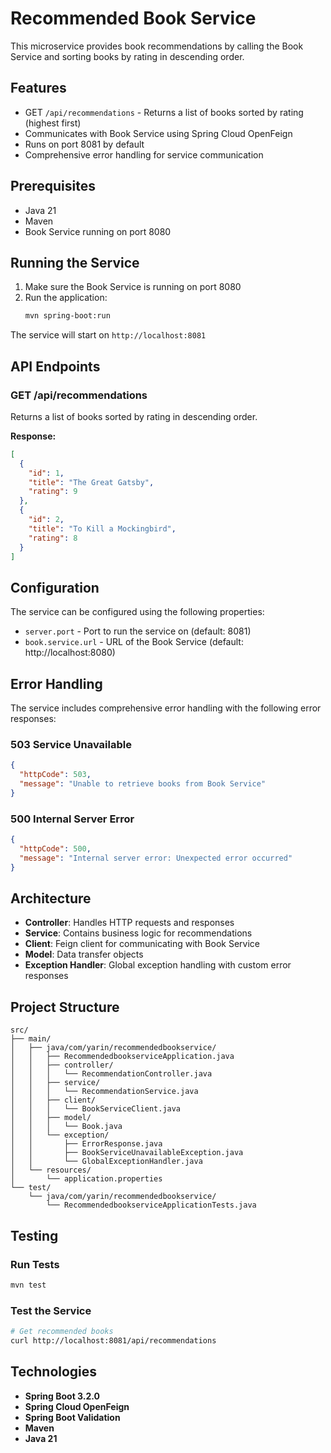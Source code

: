 # Recommended Book Service

This microservice provides book recommendations by calling the Book Service and sorting books by rating in descending order.

## Features

- GET `/api/recommendations` - Returns a list of books sorted by rating (highest first)
- Communicates with Book Service using Spring Cloud OpenFeign
- Runs on port 8081 by default
- Comprehensive error handling for service communication

## Prerequisites

- Java 21
- Maven
- Book Service running on port 8080

## Running the Service

1. Make sure the Book Service is running on port 8080
2. Run the application:
   ```bash
   mvn spring-boot:run
   ```

The service will start on `http://localhost:8081`

## API Endpoints

### GET /api/recommendations

Returns a list of books sorted by rating in descending order.

**Response:**

```json
[
  {
    "id": 1,
    "title": "The Great Gatsby",
    "rating": 9
  },
  {
    "id": 2,
    "title": "To Kill a Mockingbird",
    "rating": 8
  }
]
```

## Configuration

The service can be configured using the following properties:

- `server.port` - Port to run the service on (default: 8081)
- `book.service.url` - URL of the Book Service (default: http://localhost:8080)

## Error Handling

The service includes comprehensive error handling with the following error responses:

### 503 Service Unavailable

```json
{
  "httpCode": 503,
  "message": "Unable to retrieve books from Book Service"
}
```

### 500 Internal Server Error

```json
{
  "httpCode": 500,
  "message": "Internal server error: Unexpected error occurred"
}
```

## Architecture

- **Controller**: Handles HTTP requests and responses
- **Service**: Contains business logic for recommendations
- **Client**: Feign client for communicating with Book Service
- **Model**: Data transfer objects
- **Exception Handler**: Global exception handling with custom error responses

## Project Structure

```
src/
├── main/
│   ├── java/com/yarin/recommendedbookservice/
│   │   ├── RecommendedbookserviceApplication.java
│   │   ├── controller/
│   │   │   └── RecommendationController.java
│   │   ├── service/
│   │   │   └── RecommendationService.java
│   │   ├── client/
│   │   │   └── BookServiceClient.java
│   │   ├── model/
│   │   │   └── Book.java
│   │   └── exception/
│   │       ├── ErrorResponse.java
│   │       ├── BookServiceUnavailableException.java
│   │       └── GlobalExceptionHandler.java
│   └── resources/
│       └── application.properties
└── test/
    └── java/com/yarin/recommendedbookservice/
        └── RecommendedbookserviceApplicationTests.java
```

## Testing

### Run Tests

```bash
mvn test
```

### Test the Service

```bash
# Get recommended books
curl http://localhost:8081/api/recommendations
```

## Technologies

- **Spring Boot 3.2.0**
- **Spring Cloud OpenFeign**
- **Spring Boot Validation**
- **Maven**
- **Java 21**
